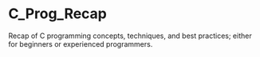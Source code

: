# C_Prog_Recap
Recap of C programming concepts, techniques, and best practices; either for beginners or experienced programmers.

